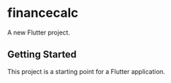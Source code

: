 # financecalc

A new Flutter project.

## Getting Started

This project is a starting point for a Flutter application.
